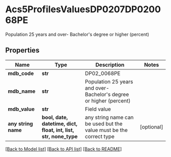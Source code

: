 # Acs5ProfilesValuesDP0207DP020068PE

Population 25 years and over- Bachelor's degree or higher (percent)

## Properties
Name | Type | Description | Notes
------------ | ------------- | ------------- | -------------
**mdb_code** | **str** | DP02_0068PE | 
**mdb_name** | **str** | Population 25 years and over- Bachelor&#39;s degree or higher (percent) | 
**mdb_value** | **str** | Field value | 
**any string name** | **bool, date, datetime, dict, float, int, list, str, none_type** | any string name can be used but the value must be the correct type | [optional]

[[Back to Model list]](../README.md#documentation-for-models) [[Back to API list]](../README.md#documentation-for-api-endpoints) [[Back to README]](../README.md)


